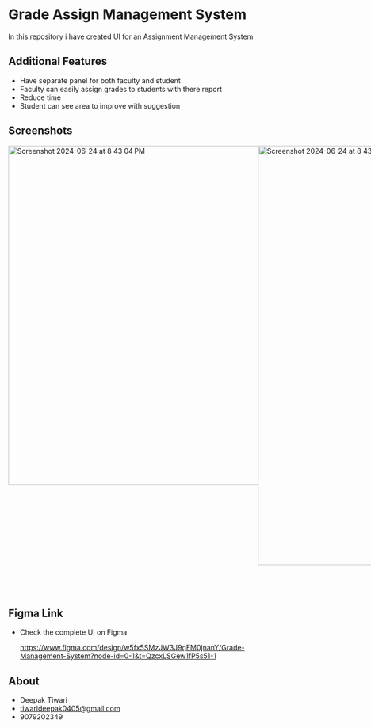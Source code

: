 # Grade Assign Management System

In this repository i have created UI for an Assignment Management System

## Additional Features
* Have separate panel for both faculty and student
* Faculty can easily assign grades to students with there report
* Reduce time
* Student can see area to improve with suggestion

## Screenshots

<div style="display: flex;">
<img width="685" alt="Screenshot 2024-06-24 at 8 43 04 PM" src="https://github.com/Deepakt0405/Grade_Assign_Management_System/assets/95737151/06c5134a-735d-4ce8-a1a8-7ac00f9def8e">
<img width="847" alt="Screenshot 2024-06-24 at 8 43 54 PM" src="https://github.com/Deepakt0405/Grade_Assign_Management_System/assets/95737151/77c527e2-b74e-453c-9155-9b519ba060bc">
<img width="848" alt="Screenshot 2024-06-24 at 8 44 10 PM" src="https://github.com/Deepakt0405/Grade_Assign_Management_System/assets/95737151/42695008-aee2-4690-a967-a03c0d4be228">
<img width="903" alt="Screenshot 2024-06-24 at 8 45 08 PM" src="https://github.com/Deepakt0405/Grade_Assign_Management_System/assets/95737151/bd16a2f0-ae34-4a28-b12a-b4d9b7656cfc">
<img width="427" alt="Screenshot 2024-06-24 at 8 45 39 PM" src="https://github.com/Deepakt0405/Grade_Assign_Management_System/assets/95737151/f58c852b-d8db-416f-b8a4-b75f27e8c525">
<img width="430" alt="Screenshot 2024-06-24 at 8 45 52 PM" src="https://github.com/Deepakt0405/Grade_Assign_Management_System/assets/95737151/3e4c7a39-50b3-4562-82a7-94d517fd5587">
</div>

## Figma Link
* Check the complete UI on Figma

  https://www.figma.com/design/w5fx5SMzJW3J9qFM0jnanY/Grade-Management-System?node-id=0-1&t=QzcxLSGew1fP5s51-1

## About
* Deepak Tiwari
* tiwarideepak0405@gmail.com
* 9079202349
